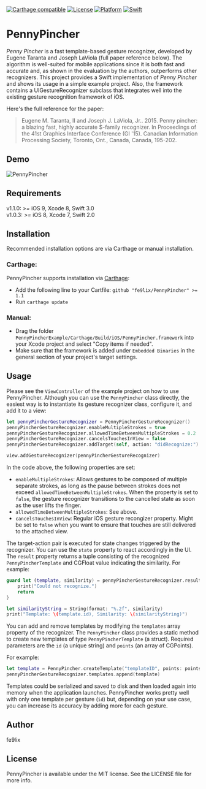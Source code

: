 [![Carthage compatible](https://img.shields.io/badge/Carthage-compatible-4BC51D.svg?style=flat)](https://github.com/Carthage/Carthage)
[![License](https://img.shields.io/badge/license-MIT-blue.svg)](http://opensource.org/licenses/MIT)
[![Platform](https://img.shields.io/badge/platform-iOS-lightgrey.svg?style=flat)](https://github.com/fe9lix/PennyPincher)
[![Swift](https://img.shields.io/badge/swift-3.0-orange.svg)](https://developer.apple.com/swift/blog/?id=29)

# PennyPincher

*Penny Pincher* is a fast template-based gesture recognizer, developed by Eugene Taranta and Joseph LaViola (full paper reference below). The algorithm is well-suited for mobile applications since it is both fast and accurate and, as shown in the evaluation by the authors, outperforms other recognizers. This project provides a Swift implementation of *Penny Pincher* and shows its usage in a simple example project. Also, the framework contains a UIGestureRecognizer subclass that integrates well into the existing gesture recognition framework of iOS.

Here's the full reference for the paper:

> Eugene M. Taranta, II and Joseph J. LaViola, Jr.. 2015. Penny pincher: a blazing fast, highly accurate $-family recognizer. In Proceedings of the 41st Graphics Interface Conference (GI '15). Canadian Information Processing Society, Toronto, Ont., Canada, Canada, 195-202.

## Demo

![PennyPincher](https://github.com/fe9lix/PennyPincher/raw/gh-pages/images/pennypincher.gif?raw=true)

## Requirements

v1.1.0: *>=* iOS 9, Xcode 8, Swift 3.0  
v1.0.3: *>=* iOS 8, Xcode 7, Swift 2.0

## Installation
Recommended installation options are via Carthage or manual installation.

### Carthage:
PennyPincher supports installation via [Carthage](https://github.com/Carthage/Carthage):

- Add the following line to your Cartfile: `github "fe9lix/PennyPincher" >= 1.1`
- Run `carthage update`

### Manual:
- Drag the folder `PennyPincherExample/Carthage/Build/iOS/PennyPincher.framework` into your Xcode project and select "Copy items if needed".
- Make sure that the framework is added under `Embedded Binaries` in the general section of your project's target settings.

## Usage

Please see the `ViewController` of the example project on how to use PennyPincher. Although you can use the `PennyPincher` class directly, the easiest way is to instantiate its gesture recognizer class, configure it, and add it to a view:

```swift
let pennyPincherGestureRecognizer = PennyPincherGestureRecognizer()
pennyPincherGestureRecognizer.enableMultipleStrokes = true
pennyPincherGestureRecognizer.allowedTimeBetweenMultipleStrokes = 0.2
pennyPincherGestureRecognizer.cancelsTouchesInView = false
pennyPincherGestureRecognizer.addTarget(self, action: "didRecognize:")

view.addGestureRecognizer(pennyPincherGestureRecognizer)
```

In the code above, the following properties are set:

- `enableMultipleStrokes`: Allows gestures to be composed of multiple separate strokes, as long as the pause between strokes does not exceed `allowedTimeBetweenMultipleStrokes`. When the property is set to `false`, the gesture recognizer transitions to the cancelled state as soon as the user lifts the finger.
- `allowedTimeBetweenMultipleStrokes`: See above.
- `cancelsTouchesInView`: Regular iOS gesture recongizer property. Might be set to `false` when you want to ensure that touches are still delivered to the attached view. 

The target-action pair is executed for state changes triggered by the recognizer. You can use the `state` property to react accordingly in the UI. The `result` property returns a tuple consisting of the recognized `PennyPincherTemplate` and CGFloat value indicating the similarity. For example:

```swift
guard let (template, similarity) = pennyPincherGestureRecognizer.result else {
    print("Could not recognize.")
    return
}

let similarityString = String(format: "%.2f", similarity)
print("Template: \(template.id), Similarity: \(similarityString)")
```

You can add and remove templates by modifying the `templates` array property of the recognizer. The `PennyPincher` class provides a static method to create new templates of type `PennyPincherTemplate` (a struct). Required parameters are the `id` (a unique string) and `points` (an array of CGPoints).

For example:

```swift
let template = PennyPincher.createTemplate("templateID", points: points)
pennyPincherGestureRecognizer.templates.append(template)
```

Templates could be serialized and saved to disk and then loaded again into memory when the application launches. PennyPincher works pretty well with only one template per gesture (`id`) but, depending on your use case, you can increase its accuracy by adding more for each gesture.

## Author

fe9lix

## License

PennyPincher is available under the MIT license. See the LICENSE file for more info.


